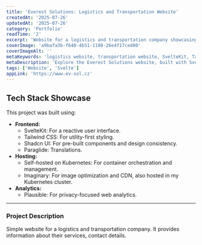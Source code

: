 ```yaml
---
title: 'Everest Solutions: Logistics and Transportation Website'
createdAt: '2025-07-26'
updatedAt: '2025-07-26'
category: 'Portfolio'
readTime: '2'
excerpt: 'Website for a logistics and transportation company showcasing their services and contact information.'
coverImage: 'a9bafa3b-f640-4b51-1108-26e4f17ced00'
coverImageAlt: ''
metaKeywords: 'logistics website, transportation website, SvelteKit, Tailwind CSS, Kubernetes, Imaginary, Plausible, Everest Solutions'
metaDescription: 'Explore the Everest Solutions website, built with SvelteKit and Tailwind CSS, providing logistics and transportation services. Hosted on Kubernetes.'
tags: ['Website', 'Svelte']
appLink: 'https://www.ev-sol.cz'
---
```


## Tech Stack Showcase

This project was built using:

- **Frontend:**
  - SvelteKit: For a reactive user interface.
  - Tailwind CSS: For utility-first styling.
  - Shadcn UI: For pre-built components and design consistency.
  - Paraglide: Translations.
- **Hosting:**
  - Self-hosted on Kubernetes: For container orchestration and management.
  - Imaginary: For image optimization and CDN, also hosted in my Kubernetes cluster.
- **Analytics:**
  - Plausible: For privacy-focused web analytics.

---

### Project Description

Simple website for a logistics and transportation company. It provides information about their services, contact details.
